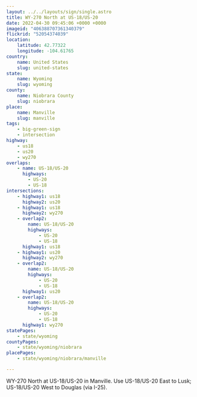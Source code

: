 ```yaml
---
layout: ../../layouts/sign/single.astro
title: WY-270 North at US-18/US-20
date: 2022-04-30 09:45:06 +0000 +0000
imageid: "406388707361340379"
flickrid: "52054374039"
location:
    latitude: 42.77322
    longitude: -104.61765
country:
    name: United States
    slug: united-states
state:
    name: Wyoming
    slug: wyoming
county:
    name: Niobrara County
    slug: niobrara
place:
    name: Manville
    slug: manville
tags:
    - big-green-sign
    - intersection
highway:
    - us18
    - us20
    - wy270
overlaps:
    - name: US-18/US-20
      highways:
        - US-20
        - US-18
intersections:
    - highway1: us18
      highway2: us20
    - highway1: us18
      highway2: wy270
    - overlap2:
        name: US-18/US-20
        highways:
            - US-20
            - US-18
      highway1: us18
    - highway1: us20
      highway2: wy270
    - overlap2:
        name: US-18/US-20
        highways:
            - US-20
            - US-18
      highway1: us20
    - overlap2:
        name: US-18/US-20
        highways:
            - US-20
            - US-18
      highway1: wy270
statePages:
    - state/wyoming
countyPages:
    - state/wyoming/niobrara
placePages:
    - state/wyoming/niobrara/manville

---
```

WY-270 North at US-18/US-20 in Manville.  Use US-18/US-20 East to Lusk; US-18/US-20 West to Douglas (via I-25).